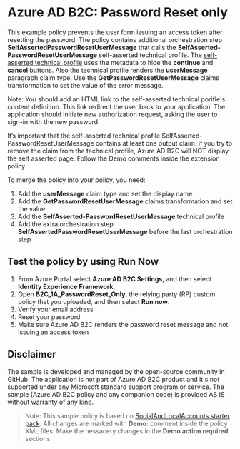 # Azure AD B2C: Password Reset only

This example policy prevents the user form issuing an access token after resetting the password. The policy contains additional orchestration step **SelfAssertedPasswordResetUserMessage** that calls the **SelfAsserted-PasswordResetUserMessage** self-asserted technical profile. The [self-asserted technical profile](https://docs.microsoft.com/en-us/azure/active-directory-b2c/self-asserted-technical-profile#metadata) uses the metadata to hide the **continue** and **cancel** buttons. Also the technical profile renders the **userMessage** paragraph claim type. Use the **GetPasswordResetUserMessage** claims transformation to set the value of the error message.

Note: You should add an HTML link to the self-asserted technical porifle's content definition. This link redirect the user back to your application. The application should initiate new authorization request, asking the user to sign-in with the new password.

It’s important that the self-asserted technical profile SelfAsserted-PasswordResetUserMessage contains at least one output claim. if you try to remove the claim from the technical profile, Azure AD B2C will NOT display the self asserted page. Follow the Demo comments inside the extension policy. 

To merge the policy into your policy, you need:
1.	Add the **userMessage** claim type and set the display name
2.	Add the **GetPasswordResetUserMessage** claims transformation and set the value
3.	Add the **SelfAsserted-PasswordResetUserMessage** technical profile
4.	Add the extra orchestration step **SelfAssertedPasswordResetUserMessage** before the last orchestration step

## Test the policy by using Run Now
1. From Azure Portal select **Azure AD B2C Settings**, and then select **Identity Experience Framework**.
1. Open **B2C_1A_PasswordReset_Only**, the relying party (RP) custom policy that you uploaded, and then select **Run now**.
1. Verify your email address
1. Reset your password
1. Make sure Azure AD B2C renders the password reset message and not issuing an access token

## Disclaimer
The sample is developed and managed by the open-source community in GitHub. The application is not part of Azure AD B2C product and it's not supported under any Microsoft standard support program or service. The sample (Azure AD B2C policy and any companion code) is provided AS IS without warranty of any kind.

> Note:  This sample policy is based on [SocialAndLocalAccounts starter pack](https://github.com/Azure-Samples/active-directory-b2c-custom-policy-starterpack/tree/master/SocialAndLocalAccounts). All changes are marked with **Demo:** comment inside the policy XML files. Make the nessacery changes in the **Demo action required** sections.
